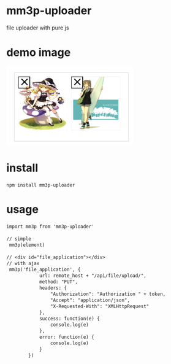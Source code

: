 # mm3p-uploader
file uploader with pure js

# demo image
![demo](./mm3p-demo.png)


# install
```
npm install mm3p-uploader
```

# usage 
```
import mm3p from 'mm3p-uploader'

// simple
 mm3p(element)

// <div id="file_application"></div>
// with ajax
 mm3p('file_application', {
            url: remote_host + "/api/file/upload/",
            method: "PUT",
            headers: {
                "Authorization": "Authorization " + token,
                "Accept": "application/json",
                "X-Requested-With": "XMLHttpRequest"
            },
            success: function(e) {
                console.log(e)
            },
            error: function(e) {
                console.log(e)
            }
        })
```
